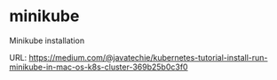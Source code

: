 # minikube
Minikube installation

URL:
https://medium.com/@javatechie/kubernetes-tutorial-install-run-minikube-in-mac-os-k8s-cluster-369b25b0c3f0


